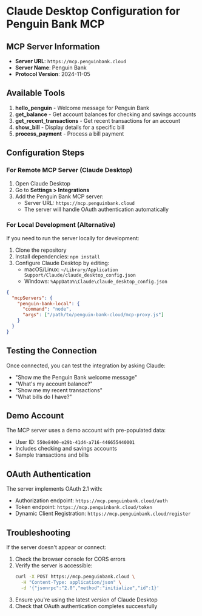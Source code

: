 # Claude Desktop Configuration for Penguin Bank MCP

## MCP Server Information

- **Server URL**: `https://mcp.penguinbank.cloud`
- **Server Name**: Penguin Bank
- **Protocol Version**: 2024-11-05

## Available Tools

1. **hello_penguin** - Welcome message for Penguin Bank
2. **get_balance** - Get account balances for checking and savings accounts
3. **get_recent_transactions** - Get recent transactions for an account
4. **show_bill** - Display details for a specific bill
5. **process_payment** - Process a bill payment

## Configuration Steps

### For Remote MCP Server (Claude Desktop)

1. Open Claude Desktop
2. Go to **Settings > Integrations**
3. Add the Penguin Bank MCP server:
   - Server URL: `https://mcp.penguinbank.cloud`
   - The server will handle OAuth authentication automatically

### For Local Development (Alternative)

If you need to run the server locally for development:

1. Clone the repository
2. Install dependencies: `npm install`
3. Configure Claude Desktop by editing:
   - macOS/Linux: `~/Library/Application Support/Claude/claude_desktop_config.json`
   - Windows: `%AppData%\Claude\claude_desktop_config.json`

```json
{
  "mcpServers": {
    "penguin-bank-local": {
      "command": "node",
      "args": ["/path/to/penguin-bank-cloud/mcp-proxy.js"]
    }
  }
}
```

## Testing the Connection

Once connected, you can test the integration by asking Claude:

- "Show me the Penguin Bank welcome message"
- "What's my account balance?"
- "Show me my recent transactions"
- "What bills do I have?"

## Demo Account

The MCP server uses a demo account with pre-populated data:
- User ID: `550e8400-e29b-41d4-a716-446655440001`
- Includes checking and savings accounts
- Sample transactions and bills

## OAuth Authentication

The server implements OAuth 2.1 with:
- Authorization endpoint: `https://mcp.penguinbank.cloud/auth`
- Token endpoint: `https://mcp.penguinbank.cloud/token`
- Dynamic Client Registration: `https://mcp.penguinbank.cloud/register`

## Troubleshooting

If the server doesn't appear or connect:

1. Check the browser console for CORS errors
2. Verify the server is accessible: 
   ```bash
   curl -X POST https://mcp.penguinbank.cloud \
     -H "Content-Type: application/json" \
     -d '{"jsonrpc":"2.0","method":"initialize","id":1}'
   ```
3. Ensure you're using the latest version of Claude Desktop
4. Check that OAuth authentication completes successfully